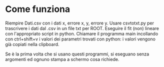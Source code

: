 # Come funziona
Riempire Dati.csv con i dati x, errore x, y, errore y.
Usare csvtotxt.py per trascrivere i dati dal .csv in un file txt per ROOT.
Eseguire il fit (non) lineare con l'appropriato script in python.
Chiamare il programma main incollando con ctrl+shift+v i valori dei parametri trovati con python: i valori vengono già copiati nella clipboard.

Se è la prima volta che si usano questi programmi, si eseguano senza argomenti ed ognuno stampa a schermo cosa richiede.
